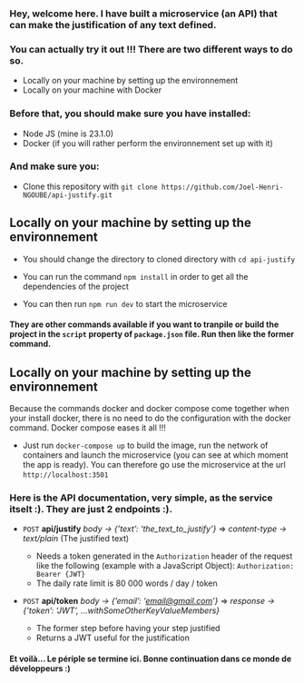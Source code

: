 ### Hey, welcome here. I have built a microservice (an API) that can make the justification of any text defined.

### You can actually try it out !!! There are two different ways to do so.

- Locally on your machine by setting up the environnement
- Locally on your machine with Docker

### Before that, you should make sure you have installed:
- Node JS (mine is 23.1.0)
- Docker (if you will rather perform the environnement set up with it)

### And make sure you:
- Clone this repository with `git clone https://github.com/Joel-Henri-NGOUBE/api-justify.git`

## Locally on your machine by setting up the environnement

- You should change the directory to cloned directory with `cd api-justify`

- You can run the command `npm install` in order to get all the dependencies of the project

- You can then run `npm run dev` to start the microservice

#### They are other commands available if you want to tranpile or build the project in the `script` property of `package.json` file. Run then like the former command.

## Locally on your machine by setting up the environnement

Because the commands docker and docker compose come together when your install docker, there is no need to do the configuration with the docker command. Docker compose eases it all !!!

- Just run `docker-compose up` to build the image, run the network of containers and launch the microservice (you can see at which moment the app is ready). You can therefore go use the microservice at the url `http://localhost:3501`

### Here is the API documentation, very simple, as the service itselt :). They are just 2 endpoints :).

- `POST` **api/justify** *body → {’text’: ‘the_text_to_justify’}* ⇒ *content-type → text/plain* (The justified text)
    - Needs a token generated in the `Authorization` header of the request like the following (example with a JavaScript Object): `Authorization: Bearer {JWT}`
    - The daily rate limit is 80 000 words / day / token

- `POST` **api/token** *body → {’email’: ‘email@gmail.com’}* ⇒ *response → {’token’: ‘JWT’, ...withSomeOtherKeyValueMembers}*
    - The former step before having your step justified
    - Returns a JWT useful for the justification

#### Et voilà... Le périple se termine ici. Bonne continuation dans ce monde de développeurs :)
